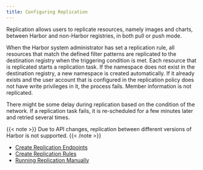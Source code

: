 ```yaml
---
title: Configuring Replication
---
```


Replication allows users to replicate resources, namely images and charts, between Harbor and non-Harbor registries, in both pull or push mode. 

When the Harbor system administrator has set a replication rule, all resources that match the defined filter patterns are replicated to the destination registry when the triggering condition is met. Each resource that is replicated starts a replication task. If the namespace does not exist in the destination registry, a new namespace is created automatically. If it already exists and the user account that is configured in the replication policy does not have write privileges in it, the process fails. Member information is not replicated.  

There might be some delay during replication based on the condition of the network. If a replication task fails, it is re-scheduled for a few minutes later and retried several times.  

{{< note >}}
Due to API changes, replication between different versions of Harbor is not supported.
{{< /note >}}

- [Create Replication Endpoints](create-replication-endpoints.md)
- [Create Replication Rules](create-replication-rules.md)
- [Running Replication Manually](manage-replications.md)
